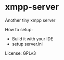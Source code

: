 xmpp-server
===========

Another tiny xmpp server

How to setup:
- Build it with your IDE
- setup server.ini

License: GPLv3

